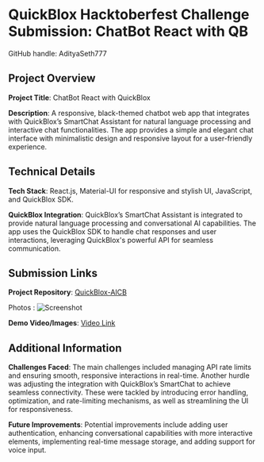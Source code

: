 # QuickBlox Hacktoberfest Challenge Submission: ChatBot React with QB


GitHub handle: AdityaSeth777


## Project Overview
**Project Title**: ChatBot React with QuickBlox

**Description**: A responsive, black-themed chatbot web app that integrates with QuickBlox’s SmartChat Assistant for natural language processing and interactive chat functionalities. The app provides a simple and elegant chat interface with minimalistic design and responsive layout for a user-friendly experience.

## Technical Details
**Tech Stack**: React.js, Material-UI for responsive and stylish UI, JavaScript, and QuickBlox SDK.

**QuickBlox Integration**: QuickBlox’s SmartChat Assistant is integrated to provide natural language processing and conversational AI capabilities. The app uses the QuickBlox SDK to handle chat responses and user interactions, leveraging QuickBlox's powerful API for seamless communication.
## Submission Links
**Project Repository**: [QuickBlox-AICB](https://github.com/AdityaSeth777/QuickBlox-AICB)

Photos : ![Screenshot](https://i.postimg.cc/pdJ32JRQ/Screenshot-2024-11-09-at-16-56-12.png)

**Demo Video/Images**: [Video Link](https://youtu.be/M_kYLigJujw)

## Additional Information
**Challenges Faced**: The main challenges included managing API rate limits and ensuring smooth, responsive interactions in real-time. Another hurdle was adjusting the integration with QuickBlox’s SmartChat to achieve seamless connectivity. These were tackled by introducing error handling, optimization, and rate-limiting mechanisms, as well as streamlining the UI for responsiveness.

**Future Improvements**: Potential improvements include adding user authentication, enhancing conversational capabilities with more interactive elements, implementing real-time message storage, and adding support for voice input.